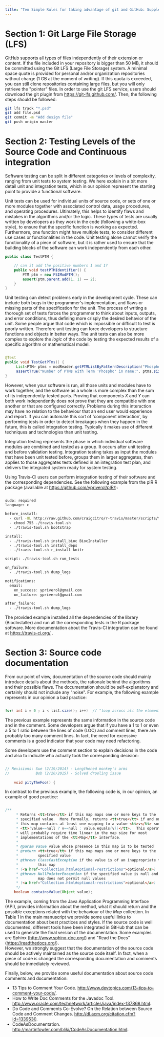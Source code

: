 ```yaml
---
title: "Ten Simple Rules for taking advantage of git and GitHub: Supplementary File S1"
---
```



# Section 1: Git Large File Storage (LFS)

GitHub supports all types of files independently of their extension or content. If the file included in your repository is bigger than 50 MB, it should be committed using the Git LFS (Large File Storage) system. A minimal space quote is provided for personal and/or organization repositories without charge (1 GB at the moment of writing). If this quota is exceeded, you can still clone repositories containing large files, but you will only retrieve the "pointer" files. In order to use the git LFS service, users should download the git plugin from https://git-lfs.github.com/. Then, the following steps should be followed:

```bash
git lfs track "*.psd"
git add file.psd
git commit -m "Add design file"
git push origin master
``` 


# Section 2: Testing Levels of the Source Code and Continuous integration

Software testing can be split in different categories or levels of complexity, ranging from unit tests to system testing. We here explain in a bit more detail unit and integration tests, which in our opinion represent the starting point to provide a functional software. 

Unit tests can be used for individual units of source code, or sets of one or more modules together with associated control data, usage procedures, and operating procedures. Ultimately, this helps to identify flaws and mistakes in the algorithms and/or the logic. These types of tests are usually written by developers as they work in the code (following a white-box style), to ensure that the specific function is working as expected. Furthermore, one function might have multiple tests, to consider different use cases or functionalities in the code. Unit testing alone cannot verify the functionality of a piece of software, but it is rather used to ensure that the building blocks of the software can work independently from each other. 


```java
public class TestPTM {

    // can it add the positive numbers 1 and 1?
    public void testPTMIdentifier() {
        PTM ptm = new PSIModPTM();
        assert(ptm.parent.add(1, 1) == 2);
    }
}
```

Unit testing can detect problems early in the development cycle. These can include both bugs in the programmer's implementation, and flaws or missing parts of the specification for the unit. The process of writing a thorough set of tests forces the programmer to think about inputs, outputs, and error conditions, thus defining more crisply the desired behavior of the unit.
Some people argue that code which is impossible or difficult to test is poorly written. Therefore unit testing can force developers to structure functions and objects in better ways. The unit tests can also be more complex to explore the _logic_ of the code by testing the expected results of a specific algorithm or mathematical model. 


```java 

@Test
public void TestGetPTms() {
     List<PTM> ptms = modReader.getPTMListByPatternDescription("Phospho");
     assertTrue("Number of PTMs with Term 'Phospho' in name:", ptms.size() == 106);
}

```

However, when your software is run, all those units and modules have to work together, and the software as a whole is more complex than the sum of its independently-tested parts. Proving that components _X_ and _Y_ can both work independently does not prove that they are compatible with one another or that are configured correctly. Problems during this interaction may have no relation to the behaviour that an end user would experience and report. If you can automate this sort of 'component interaction', by performing tests in order to detect breakages when they happen in the future, this is called integration testing. Typically it makes use of different techniques and technologies than unit testing.  

Integration testing represents the phase in which individual software modules are combined and tested as a group. It occurs after unit testing and before validation testing. Integration testing takes as input the modules that have been unit tested before, groups them in larger aggregates, then applies to those aggregates tests defined in an integration test plan, and delivers the integrated system ready for system testing. 

Using Travis-CI users can perform integration testing of their software and the corresponding dependencies. See the following example from the pIR R package (available at https://github.com/ypriverol/pIR/):


```bash

sudo: required
language: c

before_install:
  - curl -OL http://raw.github.com/craigcitro/r-travis/master/scripts/travis-tool.sh
  - chmod 755 ./travis-tool.sh
  - ./travis-tool.sh bootstrap

install:
  - ./travis-tool.sh install_bioc BiocInstaller
  - ./travis-tool.sh install_deps
  - ./travis-tool.sh r_install knitr

script: ./travis-tool.sh run_tests

on_failure:
  - ./travis-tool.sh dump_logs

notifications:
  email:
    on_success: ypriverol@gmail.com 
    on_failure: ypriverol@gmail.com

after_failure:
  - ./travis-tool.sh dump_logs


```

The provided example installed all the dependencies of the library (BiocInstaller) and run all the corresponding tests in the R package software. More documentation about the Travis-CI integration can be found at https://travis-ci.org/ . 


# Section 3: Source code documentation

From our point of view, documentation of the source code should mainly introduce details about the methods, the rationale behind the algorithms and their possible flaws. The documentation should be self-explanatory and certainly should not include any "noise". For example, the following example represents in our opinion a bad practice:

```java

for( int i = 0 ; i < list.size(); i++)  // "loop across all the elements of the list. 

```

The previous example represents the same information in the source code and in the comment. Some developers argue that if you have a 1 to 1 or even a 5 to 1 ratio between the lines of code (LOC) and comment lines, there are probably too many comment lines. In fact, the need for excessive comments is a good indicator that your code may need refactoring. 

Some developers use the comment section to explain decisions in the code and also to indicate who actually took the corresponding decision:

```java

// Revisions: Sue (2/19/2014) - Lengthened monkey's arms
//            Bob (2/20/2015) - Solved drooling issue
	 
	void pityTheFoo() {

```


In contrast to the previous example, the following code is, in our opinion, an example of good practice:


```java

/**
     * Returns <tt>true</tt> if this map maps one or more keys to the
     * specified value.  More formally, returns <tt>true</tt> if and only if
     * this map contains at least one mapping to a value <tt>v</tt> such that
     * <tt>(value==null ? v==null : value.equals(v))</tt>.  This operation
     * will probably require time linear in the map size for most
     * implementations of the <tt>Map</tt> interface.
     *
     * @param value value whose presence in this map is to be tested
     * @return <tt>true</tt> if this map maps one or more keys to the
     *         specified value
     * @throws ClassCastException if the value is of an inappropriate type for
     *         this map
     * (<a href="Collection.html#optional-restrictions">optional</a>)
     * @throws NullPointerException if the specified value is null and this
     *         map does not permit null values
     * (<a href="Collection.html#optional-restrictions">optional</a>)
     */
    boolean containsValue(Object value);

```
  
The example, coming from the Java Application Programming Interface (API), provides information about the method, what it should return and the possible exceptions related with the behaviour of the _Map_ collection. In Table 1 in the main manuscript we provide some useful links to documentation about best practices and styles. 
If the source code is well documented, different tools have been integrated in GitHub that can be used to generate the final version of the documentation. Some examples are Sphinx (http://www.sphinx-doc.org/) and "Read the Docs" (https://readthedocs.org/).  
However, we strongly suggest that the documentation of the source code should be actively maintained as the source code itself. In fact, when a piece of code is changed the corresponding documentation and comments should be inmediately reviewed. 

Finally, below, we provide some useful documentation about source code comments and documentation:

* 13 Tips to Comment Your Code. http://www.devtopics.com/13-tips-to-comment-your-code/. 
* How to Write Doc Comments for the Javadoc Tool.  http://www.oracle.com/technetwork/articles/java/index-137868.html.
* Do Code and Comments Co-Evolve? On the Relation between Source Code and Comment Changes. http://dl.acm.org/citation.cfm?id=1339530.
* CodeAsDocumentation. http://martinfowler.com/bliki/CodeAsDocumentation.html.



